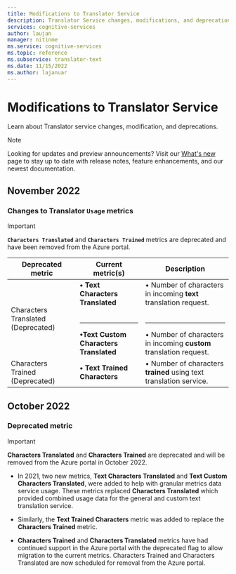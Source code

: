 ```yaml
---
title: Modifications to Translator Service
description: Translator Service changes, modifications, and deprecations
services: cognitive-services
author: laujan
manager: nitinme
ms.service: cognitive-services
ms.topic: reference
ms.subservice: translator-text
ms.date: 11/15/2022
ms.author: lajanuar
---
```


# Modifications to Translator Service

Learn about Translator service changes, modification, and deprecations.

> [!NOTE]
> Looking for updates and preview announcements? Visit our [What's new](whats-new.md) page to stay up to date with release notes, feature enhancements, and our newest documentation.

## November 2022

### Changes to Translator `Usage` metrics

> [!IMPORTANT]
> **`Characters Translated`** and **`Characters Trained`** metrics are deprecated and have been removed from the Azure portal.

|Deprecated metric| Current metric(s) | Description|
|---|---|---|
|Characters Translated (Deprecated)|**&bullet; Text Characters Translated**</br></br><hr>**&bullet;Text Custom Characters Translated**| &bullet; Number of characters in incoming **text** translation request.</br></br><hr> &bullet; Number of characters in incoming **custom** translation request.  |
|Characters Trained (Deprecated) | **&bullet; Text Trained Characters** | &bullet; Number of characters **trained** using text translation service.|

## October 2022

### Deprecated metric

> [!IMPORTANT]
> **Characters Translated** and **Characters Trained** are deprecated and will be removed from the Azure portal in October 2022.

* In 2021, two new metrics, **Text Characters Translated** and **Text Custom Characters Translated**, were added to help with granular metrics data service usage. These metrics replaced **Characters Translated** which provided combined usage data for the general and custom text translation service.

* Similarly, the **Text Trained Characters** metric was added to replace the  **Characters Trained** metric.

* **Characters Trained** and **Characters Translated** metrics have had continued support in the Azure portal with the deprecated flag to allow migration to the current metrics. Characters Trained and Characters Translated are now scheduled for removal from the Azure portal.
